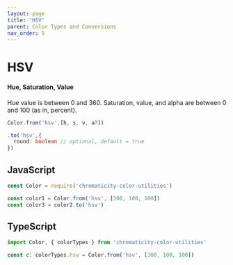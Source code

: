 ```yaml
---
layout: page
title: 'HSV'
parent: Color Types and Conversions
nav_order: 5
---
```


# HSV

#### Hue, Saturation, Value

Hue value is between 0 and 360. Saturation, value, and alpha are between 0 and 100 (as in, percent).

```ts
Color.from('hsv',[h, s, v, a?])

.to('hsv',{
  round: boolean // optional, default = true
})
```

## JavaScript

```js
const Color = require('chromaticity-color-utilities')

const color1 = Color.from('hsv', [300, 100, 100])
const color3 = color2.to('hsv')
```

## TypeScript

```ts
import Color, { colorTypes } from 'chromaticity-color-utilities'

const c: colorTypes.hsv = Color.from('hsv', [300, 100, 100])
```
